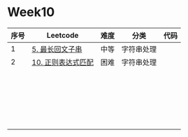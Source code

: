 # Week10

| 序号 | Leetcode                                                     | 难度 | 分类       | 代码 |
| ---- | ------------------------------------------------------------ | ---- | ---------- | ---- |
| 1    | [5. 最长回文子串](https://leetcode.cn/problems/longest-palindromic-substring/) | 中等 | 字符串处理 |      |
| 2    | [10. 正则表达式匹配](https://leetcode.cn/problems/regular-expression-matching/) | 困难 | 字符串处理 |      |
|      |                                                              |      |            |      |
|      |                                                              |      |            |      |
|      |                                                              |      |            |      |
|      |                                                              |      |            |      |
|      |                                                              |      |            |      |
|      |                                                              |      |            |      |
|      |                                                              |      |            |      |
|      |                                                              |      |            |      |
|      |                                                              |      |            |      |
|      |                                                              |      |            |      |
|      |                                                              |      |            |      |
|      |                                                              |      |            |      |
|      |                                                              |      |            |      |
|      |                                                              |      |            |      |
|      |                                                              |      |            |      |
|      |                                                              |      |            |      |
|      |                                                              |      |            |      |
|      |                                                              |      |            |      |
|      |                                                              |      |            |      |
|      |                                                              |      |            |      |
|      |                                                              |      |            |      |
|      |                                                              |      |            |      |
|      |                                                              |      |            |      |

